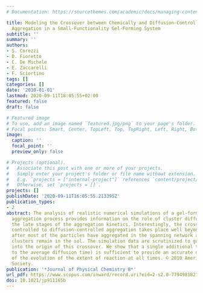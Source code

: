 ```yaml
---
# Documentation: https://sourcethemes.com/academic/docs/managing-content/

title: Modeling the Crossover between Chemically and Diffusion-Controlled Irreversible
  Aggregation in a Small-Functionality Gel-Forming System
subtitle: ''
summary: ''
authors:
- S. Corezzi
- D. Fioretto
- C. De Michele
- E. Zaccarelli
- F. Sciortino
tags: []
categories: []
date: '2010-01-01'
lastmod: 2020-09-11T18:05:55+02:00
featured: false
draft: false

# Featured image
# To use, add an image named `featured.jpg/png` to your page's folder.
# Focal points: Smart, Center, TopLeft, Top, TopRight, Left, Right, BottomLeft, Bottom, BottomRight.
image:
  caption: ''
  focal_point: ''
  preview_only: false

# Projects (optional).
#   Associate this post with one or more of your projects.
#   Simply enter your project's folder or file name without extension.
#   E.g. `projects = ["internal-project"]` references `content/project/deep-learning/index.md`.
#   Otherwise, set `projects = []`.
projects: []
publishDate: '2020-09-11T16:05:55.213395Z'
publication_types:
- 2
abstract: The analysis of realistic numerical simulations of a gel-forming irreversible
  aggregation process provides information on the role of cluster diffusion in controlling
  the late stages of the aggregation kinetics. Interestingly, the crossover from chemically
  controlled to diffusion-controlled aggregation takes place well beyond percolation,
  after most of the particles have aggregated in the spanning network and only small
  clusters remain in the sol. The simulation data are scrutinized to gain insight
  into the origin of this crossover. We show that a single additional time scale (related
  to the average diffusion time) is sufficient to provide an accurate description
  of the evolution of the extent of reaction at all times. © 2010 American Chemical
  Society.
publication: '*Journal of Physical Chemistry B*'
url_pdf: https://www.scopus.com/inward/record.uri?eid=2-s2.0-77949818218&doi=10.1021%2fjp911165b&partnerID=40&md5=fb07f9114fada44f3ca01cdefd03f84d
doi: 10.1021/jp911165b
---
```

